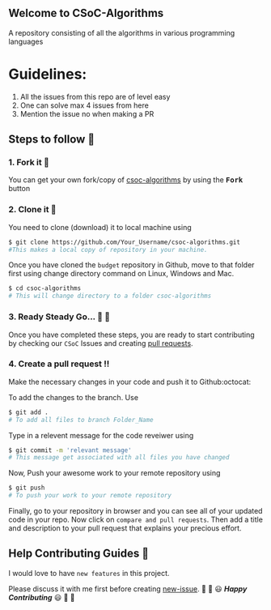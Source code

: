 ## Welcome to CSoC-Algorithms

A repository consisting of all the algorithms in various programming languages

# Guidelines:

1. All the issues from this repo are of level easy
2. One can solve max 4 issues from here
3. Mention the issue no when making a PR

## Steps to follow :scroll:

### 1. Fork it :fork_and_knife:
You can get your own fork/copy of [csoc-algorithms](https://github.com/your-user-name/csoc-algorithms) by using the <kbd><b>Fork</b></kbd> button

### 2. Clone it :busts_in_silhouette:
You need to clone (download) it to local machine using
```sh
$ git clone https://github.com/Your_Username/csoc-algorithms.git
#This makes a local copy of repository in your machine.
```
Once you have cloned the `budget` repository in Github, move to that folder first using change directory command on Linux, Windows and Mac.
```sh
$ cd csoc-algorithms
# This will change directory to a folder csoc-algorithms
```
### 3. Ready Steady Go... :turtle: :rabbit2:
Once you have completed these steps, you are ready to start contributing by checking our `CSoC` Issues and creating [pull requests](https://github.com/cu-coders/csoc-algorithms/pulls).

### 4. Create a pull request :bangbang:
Make the necessary changes in your code and push it to Github:octocat:

To add the changes to the branch. Use
```sh
$ git add .
# To add all files to branch Folder_Name
```
Type in a relevent message for the code reveiwer using
```sh
$ git commit -m 'relevant message'
# This message get associated with all files you have changed
```
Now, Push your awesome work to your remote repository using
```sh
$ git push
# To push your work to your remote repository
```
Finally, go to your repository in browser and you can see all of your updated code in your repo. Now click on `compare and pull requests`.
Then add a title and description to your pull request that explains your precious effort.

## Help Contributing Guides :crown:
I would love to have `new features` in this project.

Please discuss it with me first before creating [new-issue](https://github.com/cu-coders/csoc-algorithms/issues/new).
:tada: :confetti_ball: :smiley: _**Happy Contributing**_ :smiley: :confetti_ball: :tada:
